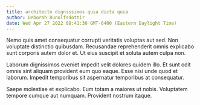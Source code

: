 ```yaml
---
title: architecto dignissimos quia dicta quia
author: Deborah Runolfsdottir
date: Wed Apr 27 2022 08:41:30 GMT-0400 (Eastern Daylight Time)
---
```

Nemo quis amet consequatur corrupti veritatis voluptas aut sed. Non voluptate distinctio quibusdam. Recusandae reprehenderit omnis explicabo sunt corporis autem dolor et. Ut eius suscipit et soluta autem culpa non.

 Laborum dignissimos eveniet impedit velit dolores quidem illo. Et sunt odit omnis sint aliquam provident eum quo eaque. Esse nisi unde quod et laborum. Impedit temporibus sit aspernatur temporibus at consequatur.

 Saepe molestiae et explicabo. Eum totam a maiores ut nobis. Voluptatem tempore cumque aut numquam. Provident nostrum itaque.